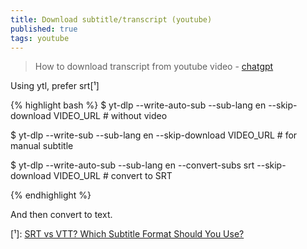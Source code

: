 ```yaml
---
title: Download subtitle/transcript (youtube)
published: true
tags: youtube
---
```

> How to download transcript from youtube video - [chatgpt](https://chatgpt.com/share/6783ce5a-74ec-800d-8d80-07957370e86b)

Using ytl, prefer srt[¹]

{% highlight bash %}
$ yt-dlp --write-auto-sub --sub-lang en --skip-download VIDEO_URL    # without video

$ yt-dlp --write-sub --sub-lang en --skip-download VIDEO_URL         # for manual subtitle

$ yt-dlp --write-auto-sub --sub-lang en --convert-subs srt --skip-download VIDEO_URL    # convert  to SRT

{% endhighlight %}

And then convert to text.

[¹]: [SRT vs VTT? Which Subtitle Format Should You Use?](https://www.getsubly.com/post/srt-vtt) 